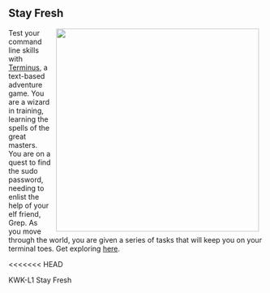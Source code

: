 ## Stay Fresh
<img src="https://s3.amazonaws.com/after-school-assets/terminus" width="400px" align="right" hspace="10">

Test your command line skills with [Terminus](http://www.mprat.org/Terminus/), a text-based adventure game. You are a wizard in training, learning the spells of the great masters. You are on a quest to find the sudo password, needing to enlist the help of your elf friend, Grep. As you move through the world, you are given a series of tasks that will keep you on your terminal toes. Get exploring [here](http://www.mprat.org/Terminus/).

<<<<<<< HEAD
                        <p data-visibility='hidden'>
  KWK-L1 Stay Fresh
</p>